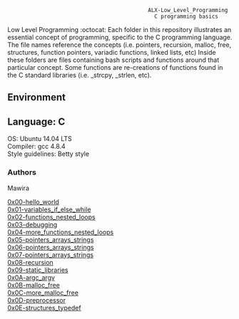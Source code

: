                                                 ALX-Low_Level_Programming
                                                  C programming basics
                                                  
 Low Level Programming :octocat:
Each folder in this repository illustrates an essential concept of programming, specific to the C programming language. The file names reference the concepts (i.e. pointers, recursion, malloc, free, structures, function pointers, variadic functions, linked lists, etc) Inside these folders are files containing bash scripts and functions around that particular concept. Some functions are re-creations of functions found in the C standard libraries (i.e. _strcpy, _strlen, etc).

## Environment<br>
## Language: C <br/>
OS: Ubuntu 14.04 LTS<br>
Compiler: gcc 4.8.4<br>
Style guidelines: Betty style<br>
### Authors
Mawira                                                 
                                                  
[0x00-hello_world](https://github.com/brianblue05/alx-low_level_programming/tree/master/0x00-hello_world)<br/>
[0x01-variables_if_else_while](https://github.com/brianblue05/alx-low_level_programming/tree/master/0x01-variables_if_else_while)<br/>
[0x02-functions_nested_loops](https://github.com/brianblue05/alx-low_level_programming/tree/master/0x02-functions_nested_loops)<br/>
[0x03-debugging](https://github.com/brianblue05/alx-low_level_programming/tree/master/0x03-debugging)<br/>
[0x04-more_functions_nested_loops](https://github.com/brianblue05/alx-low_level_programming/tree/master/0x04-more_functions_nested_loops)<br/>
[0x05-pointers_arrays_strings](https://github.com/brianblue05/alx-low_level_programming/tree/master/0x05-pointers_arrays_strings)<br/>
[0x06-pointers_arrays_strings](https://github.com/brianblue05/alx-low_level_programming/tree/master/0x06-pointers_arrays_strings)<br/>
[0x07-pointers_arrays_strings](https://github.com/brianblue05/alx-low_level_programming/tree/master/0x07-pointers_arrays_strings)<br/>
[0x08-recursion](https://github.com/brianblue05/alx-low_level_programming/tree/master/0x08-recursion)<br/>
[0x09-static_libraries](https://github.com/brianblue05/alx-low_level_programming/tree/master/0x09-static_libraries)<br/>
[0x0A-argc_argv](https://github.com/brianblue05/alx-low_level_programming/tree/master/0x0A-argc_argv)<br/>
[0x0B-malloc_free](https://github.com/brianblue05/alx-low_level_programming/tree/master/0x0B-malloc_free)<br/>
[0x0C-more_malloc_free](https://github.com/brianblue05/alx-low_level_programming/tree/master/0x0C-more_malloc_free)<br/>
[0x0D-preprocessor](https://github.com/brianblue05/alx-low_level_programming/tree/master/0x0D-preprocessor)<br/>
[0x0E-structures_typedef](https://github.com/brianblue05/alx-low_level_programming/tree/master/0x0E-structures_typedef)<br/>
